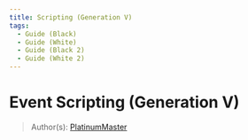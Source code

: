 ```yaml
---
title: Scripting (Generation V)
tags:
  - Guide (Black)
  - Guide (White)
  - Guide (Black 2)
  - Guide (White 2)
---
```


# Event Scripting (Generation V)
> Author(s): [PlatinumMaster](https://github.com/PlatinumMaster)

<!-- ## Introduction
Scripting is the most important aspect of Generation V hacking that you should learn, other than modifying the game's compiled code directly. It plays an integral role in the Generation V games; from trainer battles, to random NPCs giving you items, to controlling move animations, it is a very versatile concept, allowing developers to quickly develop complex scenes and gameplay without much trouble.

As such, we will go into understanding the underpinnings of this system, and how you can use it to create new scripts.

## Script Virtual Machine
Whenever a script is to be run, a virtual machine is created to deal with the execution of the script.

## Script Containers

Scripts, in both Generation IV and Generation V, are stored in `script containers`, which are a list of .

## PokeScript
PokeScript is a high-level scripting language for the Generation V games developed by Hello007 and PlatinumMaster. It is an abstraction 

### Launching the IDE

###  -->